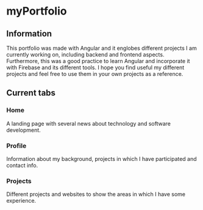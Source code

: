 # myPortfolio

## Information

This portfolio was made with Angular and it englobes different projects I am currently working on, including backend and frontend aspects. 
Furthermore, this was a good practice to learn Angular and incorporate it with Firebase and its different tools. 
I hope you find useful my different projects and feel free to use them in your own projects as a reference. 

## Current tabs

### Home 

A landing page with several news about technology and software development. 

### Profile

Information about my background, projects in which I have participated and contact info. 

### Projects

Different projects and websites to show the areas in which I have some experience. 


